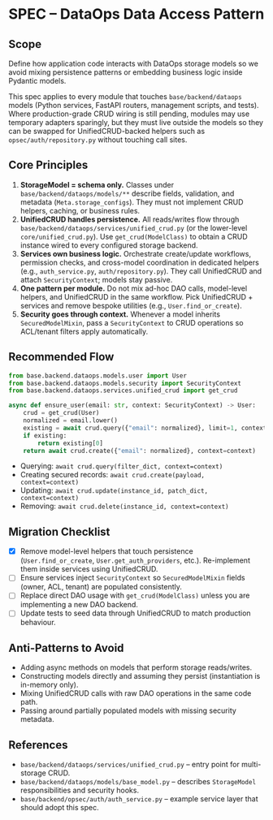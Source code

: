 # SPEC – DataOps Data Access Pattern

## Scope
Define how application code interacts with DataOps storage models so we avoid mixing persistence patterns or embedding business logic inside Pydantic models.

This spec applies to every module that touches `base/backend/dataops` models (Python services, FastAPI routers, management scripts, and tests). Where production-grade CRUD wiring is still pending, modules may use temporary adapters sparingly, but they must live outside the models so they can be swapped for UnifiedCRUD-backed helpers such as `opsec/auth/repository.py` without touching call sites.

## Core Principles
1. **StorageModel = schema only.** Classes under `base/backend/dataops/models/**` describe fields, validation, and metadata (`Meta.storage_configs`). They must not implement CRUD helpers, caching, or business rules.
2. **UnifiedCRUD handles persistence.** All reads/writes flow through `base/backend/dataops/services/unified_crud.py` (or the lower-level `core/unified_crud.py`). Use `get_crud(ModelClass)` to obtain a CRUD instance wired to every configured storage backend.
3. **Services own business logic.** Orchestrate create/update workflows, permission checks, and cross-model coordination in dedicated helpers (e.g., `auth_service.py`, `auth/repository.py`). They call UnifiedCRUD and attach `SecurityContext`; models stay passive.
4. **One pattern per module.** Do not mix ad-hoc DAO calls, model-level helpers, and UnifiedCRUD in the same workflow. Pick UnifiedCRUD + services and remove bespoke utilities (e.g., `User.find_or_create`).
5. **Security goes through context.** Whenever a model inherits `SecuredModelMixin`, pass a `SecurityContext` to CRUD operations so ACL/tenant filters apply automatically.

## Recommended Flow

```python
from base.backend.dataops.models.user import User
from base.backend.dataops.models.security import SecurityContext
from base.backend.dataops.services.unified_crud import get_crud

async def ensure_user(email: str, context: SecurityContext) -> User:
    crud = get_crud(User)
    normalized = email.lower()
    existing = await crud.query({"email": normalized}, limit=1, context=context)
    if existing:
        return existing[0]
    return await crud.create({"email": normalized}, context=context)
```

- Querying: `await crud.query(filter_dict, context=context)`
- Creating secured records: `await crud.create(payload, context=context)`
- Updating: `await crud.update(instance_id, patch_dict, context=context)`
- Removing: `await crud.delete(instance_id, context=context)`

## Migration Checklist
- [x] Remove model-level helpers that touch persistence (`User.find_or_create`, `User.get_auth_providers`, etc.). Re-implement them inside services using UnifiedCRUD.
- [ ] Ensure services inject `SecurityContext` so `SecuredModelMixin` fields (owner, ACL, tenant) are populated consistently.
- [ ] Replace direct DAO usage with `get_crud(ModelClass)` unless you are implementing a new DAO backend.
- [ ] Update tests to seed data through UnifiedCRUD to match production behaviour.

## Anti-Patterns to Avoid
- Adding async methods on models that perform storage reads/writes.
- Constructing models directly and assuming they persist (instantiation is in-memory only).
- Mixing UnifiedCRUD calls with raw DAO operations in the same code path.
- Passing around partially populated models with missing security metadata.

## References
- `base/backend/dataops/services/unified_crud.py` – entry point for multi-storage CRUD.
- `base/backend/dataops/models/base_model.py` – describes `StorageModel` responsibilities and security hooks.
- `base/backend/opsec/auth/auth_service.py` – example service layer that should adopt this spec.

